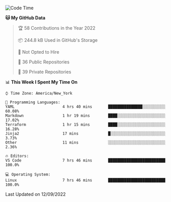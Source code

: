 <!--START_SECTION:waka-->
![Code Time](http://img.shields.io/badge/Code%20Time-83%20hrs%2015%20mins-blue)

**🐱 My GitHub Data** 

> 🏆 58 Contributions in the Year 2022
 > 
> 📦 244.8 kB Used in GitHub's Storage 
 > 
> 🚫 Not Opted to Hire
 > 
> 📜 36 Public Repositories 
 > 
> 🔑 39 Private Repositories  
 > 
📊 **This Week I Spent My Time On** 

```text
⌚︎ Time Zone: America/New_York

💬 Programming Languages: 
YAML                     4 hrs 40 mins       ███████████████░░░░░░░░░░   60.08% 
Markdown                 1 hr 19 mins        ████░░░░░░░░░░░░░░░░░░░░░   17.02% 
Terraform                1 hr 15 mins        ████░░░░░░░░░░░░░░░░░░░░░   16.28% 
Jinja2                   17 mins             █░░░░░░░░░░░░░░░░░░░░░░░░   3.73% 
Other                    11 mins             ░░░░░░░░░░░░░░░░░░░░░░░░░   2.36%

🔥 Editors: 
VS Code                  7 hrs 46 mins       █████████████████████████   100.0%

💻 Operating System: 
Linux                    7 hrs 46 mins       █████████████████████████   100.0%

```


 Last Updated on 12/09/2022
<!--END_SECTION:waka-->